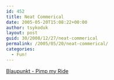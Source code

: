 ```yaml
---
id: 452
title: Neat Commerical
date: 2005-05-20T15:08:22+00:00
author: tsykoduk
layout: post
guid: 30/2008/12/27/neat-commerical
permalink: /2005/05/20/neat-commerical/
categories:
  - Fun!
---
```

<a href="http://greg.nokes.name/Blaupunkt_Pimp_my_Ride.mpg">Blaupunkt - Pimp my Ride</a>